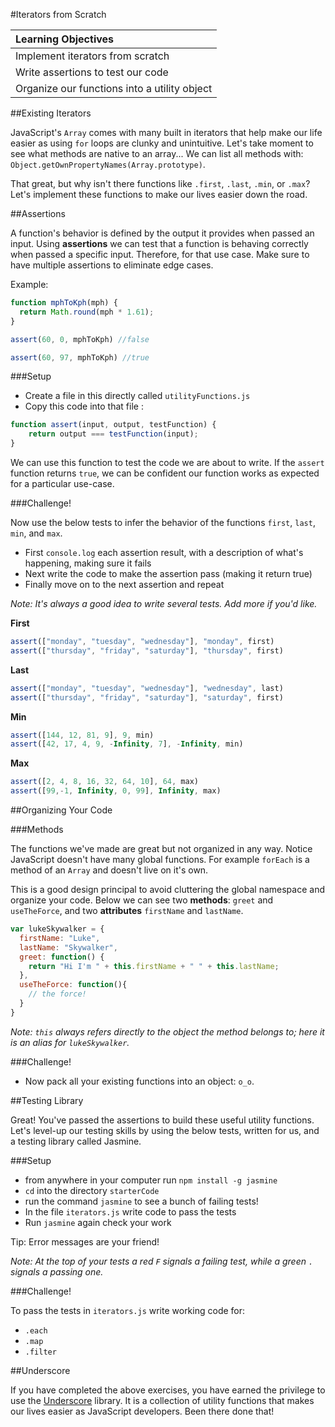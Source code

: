 #Iterators from Scratch

|Learning Objectives|
| :--- |
| Implement iterators from scratch |
| Write assertions to test our code |
| Organize our functions into a utility object |

##Existing Iterators

JavaScript's `Array` comes with many built in iterators that help make our life easier as using `for` loops are clunky and unintuitive. Let's take moment to see what methods are native to an array... We can list all methods with: `Object.getOwnPropertyNames(Array.prototype)`.

That great, but why isn't there functions like `.first`, `.last`, `.min`, or `.max`? Let's implement these functions to make our lives easier down the road.

##Assertions

A function's behavior is defined by the output it provides when passed an input. Using **assertions** we can test that a function is behaving correctly when passed a specific input. Therefore,  for that use case. Make sure to have multiple assertions to eliminate edge cases.

Example:

```javascript
function mphToKph(mph) {
  return Math.round(mph * 1.61);
}

assert(60, 0, mphToKph) //false

assert(60, 97, mphToKph) //true
```

###Setup

* Create a file in this directly called `utilityFunctions.js`
* Copy this code into that file :

```javascript
function assert(input, output, testFunction) {
	return output === testFunction(input);
}
```

We can use this function to test the code we are about to write. If the `assert` function returns `true`, we can be confident our function works as expected for a particular use-case.

###Challenge!

Now use the below tests to infer the behavior of the functions `first`, `last`, `min`, and `max`.

* First `console.log` each assertion result, with a description of what's happening, making sure it fails
* Next write the code to make the assertion pass (making it return true)
* Finally move on to the next assertion and repeat

*Note: It's always a good idea to write several tests. Add more if you'd like.*

**First**

```javascript
assert(["monday", "tuesday", "wednesday"], "monday", first)
assert(["thursday", "friday", "saturday"], "thursday", first)
```

**Last**

```javascript
assert(["monday", "tuesday", "wednesday"], "wednesday", last)
assert(["thursday", "friday", "saturday"], "saturday", first)
```

**Min**

```javascript
assert([144, 12, 81, 9], 9, min)
assert([42, 17, 4, 9, -Infinity, 7], -Infinity, min)
```

**Max**

```javascript
assert([2, 4, 8, 16, 32, 64, 10], 64, max)
assert([99,-1, Infinity, 0, 99], Infinity, max)
```

##Organizing Your Code

###Methods

The functions we've made are great but not organized in any way. Notice JavaScript doesn't have many global functions. For example `forEach` is a method of an `Array` and doesn't live on it's own.

This is a good design principal to avoid cluttering the global namespace and organize your code. Below we can see two **methods**: `greet` and `useTheForce`, and two **attributes** `firstName` and `lastName`.

```javascript
var lukeSkywalker = {
  firstName: "Luke",
  lastName: "Skywalker",
  greet: function() {
    return "Hi I'm " + this.firstName + " " + this.lastName; 
  },
  useTheForce: function(){
    // the force!
  }
}
```
*Note: `this` always refers directly to the object the method belongs to; here it is an alias for `lukeSkywalker`.*

###Challenge!

* Now pack all your existing functions into an object: `o_o`.

##Testing Library

Great! You've passed the assertions to build these useful utility functions. Let's level-up our testing skills by using the below tests, written for us, and a testing library called Jasmine.

###Setup

* from anywhere in your computer run `npm install -g jasmine`
* `cd` into the directory `starterCode`
* run the command `jasmine` to see a bunch of failing tests!
* In the file `iterators.js` write code to pass the tests
* Run `jasmine` again check your work

Tip: Error messages are your friend!


*Note: At the top of your tests a red `F` signals a failing test, while a green `.` signals a passing one.*


###Challenge!

To pass the tests in `iterators.js` write working code for:

* `.each`
* `.map`
* `.filter`


##Underscore

If you have completed the above exercises, you have earned the privilege to use the [Underscore](http://underscorejs.org/) library. It is a collection of utility functions that makes our lives easier as JavaScript developers. Been there done that!
